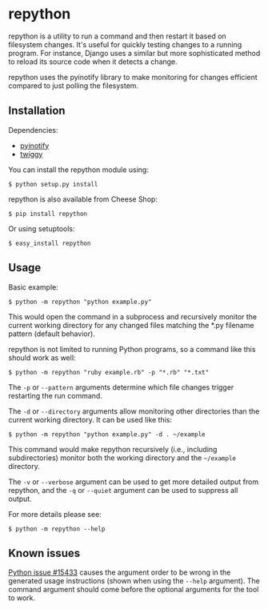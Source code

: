 repython
========

repython is a utility to run a command and then restart it based
on filesystem changes. It's useful for quickly testing changes to a
running program. For instance, Django uses a similar but more
sophisticated method to reload its source code when it detects
a change.

repython uses the pyinotify library to make monitoring for changes
efficient compared to just polling the filesystem.

Installation
------------

Dependencies:

 * [pyinotify](https://github.com/seb-m/pyinotify)
 * [twiggy](http://hg.wearpants.org/twiggy/)

You can install the repython module using:

    $ python setup.py install

repython is also available from Cheese Shop:

	$ pip install repython

Or using setuptools:

	$ easy_install repython

Usage
-----

Basic example:

	$ python -m repython "python example.py"

This would open the command in a subprocess and recursively monitor
the current working directory for any changed files matching the *.py
filename pattern (default behavior).

repython is not limited to running Python programs, so a command like
this should work as well:

    $ python -m repython "ruby example.rb" -p "*.rb" "*.txt"

The `-p` or `--pattern` arguments determine which file changes
trigger restarting the run command.

The `-d` or `--directory` arguments allow monitoring other directories
than the current working directory. It can be used like this:

	$ python -m repython "python example.py" -d . ~/example

This command would make repython recursively (i.e., including
subdirectories) monitor both the working directory and the
`~/example` directory.

The `-v` or `--verbose` argument can be used to get more detailed
output from repython, and the `-q` or `--quiet` argument can be used
to suppress all output.

For more details please see:

	$ python -m repython --help

Known issues
------------

[Python issue #15433](http://bugs.python.org/issue15433) causes the
argument order to be wrong in the generated usage instructions
(shown when using the `--help` argument). The command argument should
come before the optional arguments for the tool to work.
